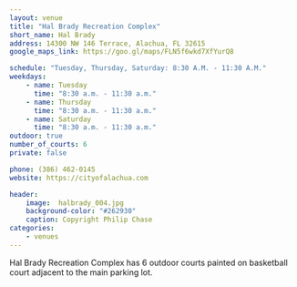 ```yaml
---
layout: venue
title: "Hal Brady Recreation Complex"
short_name: Hal Brady
address: 14300 NW 146 Terrace, Alachua, FL 32615
google_maps_link: https://goo.gl/maps/FLN5f6wkd7XfYurQ8

schedule: "Tuesday, Thursday, Saturday: 8:30 A.M. - 11:30 A.M."
weekdays:
    - name: Tuesday
      time: "8:30 a.m. - 11:30 a.m."
    - name: Thursday
      time: "8:30 a.m. - 11:30 a.m."
    - name: Saturday
      time: "8:30 a.m. - 11:30 a.m." 
outdoor: true
number_of_courts: 6
private: false

phone: (386) 462-0145
website: https://cityofalachua.com

header:
    image:  halbrady_004.jpg
    background-color: "#262930"
    caption: Copyright Philip Chase
categories:
    - venues
---
```

<!--more-->

Hal Brady Recreation Complex has 6 outdoor courts painted on basketball court adjacent to the main parking lot.
